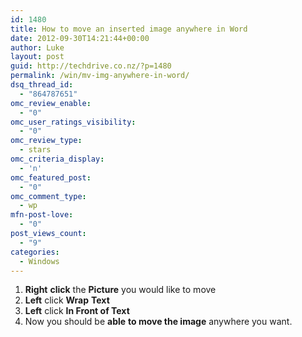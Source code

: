 ```yaml
---
id: 1480
title: How to move an inserted image anywhere in Word
date: 2012-09-30T14:21:44+00:00
author: Luke
layout: post
guid: http://techdrive.co.nz/?p=1480
permalink: /win/mv-img-anywhere-in-word/
dsq_thread_id:
  - "864787651"
omc_review_enable:
  - "0"
omc_user_ratings_visibility:
  - "0"
omc_review_type:
  - stars
omc_criteria_display:
  - 'n'
omc_featured_post:
  - "0"
omc_comment_type:
  - wp
mfn-post-love:
  - "0"
post_views_count:
  - "9"
categories:
  - Windows
---
```

<ol start="1">
  <li>
    <strong>Right</strong> <strong>click</strong> the <strong>Picture</strong> you would like to move
  </li>
  <li>
    <strong>Left</strong> click <strong>Wrap</strong> <strong>Text</strong>
  </li>
  <li>
    <strong>Left</strong> click <strong>In Front of Text</strong>
  </li>
  <li>
    Now you should be <strong>able</strong> <strong>to move the image</strong> anywhere you want.
  </li>
</ol>